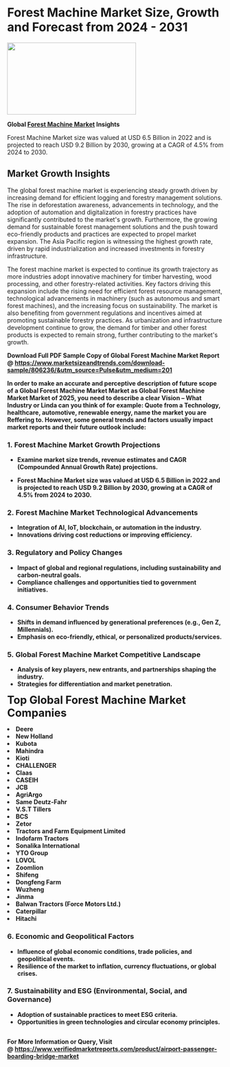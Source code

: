 <H1>Forest Machine Market Size, Growth and Forecast from 2024 - 2031</H1><img class="aligncenter size-medium wp-image-584254" src="https://thirdeyenews.in/wp-content/uploads/2024/09/Global-Market-Research-300x168.jpeg" alt="" width="300" height="168" /><p><strong>Global&nbsp;<a href="https://www.marketsizeandtrends.com/download-sample/806236/&amp;utm_source=Pulse&amp;utm_medium=201">Forest Machine Market</a> Insights</strong></p><p>Forest Machine Market size was valued at USD 6.5 Billion in 2022 and is projected to reach USD 9.2 Billion by 2030, growing at a CAGR of 4.5% from 2024 to 2030.</p><p><h2>Market Growth Insights</h2> <p>The global forest machine market is experiencing steady growth driven by increasing demand for efficient logging and forestry management solutions. The rise in deforestation awareness, advancements in technology, and the adoption of automation and digitalization in forestry practices have significantly contributed to the market's growth. Furthermore, the growing demand for sustainable forest management solutions and the push toward eco-friendly products and practices are expected to propel market expansion. The Asia Pacific region is witnessing the highest growth rate, driven by rapid industrialization and increased investments in forestry infrastructure.</p> <p><strong></strong></p> <p>The forest machine market is expected to continue its growth trajectory as more industries adopt innovative machinery for timber harvesting, wood processing, and other forestry-related activities. Key factors driving this expansion include the rising need for efficient forest resource management, technological advancements in machinery (such as autonomous and smart forest machines), and the increasing focus on sustainability. The market is also benefiting from government regulations and incentives aimed at promoting sustainable forestry practices. As urbanization and infrastructure development continue to grow, the demand for timber and other forest products is expected to remain strong, further contributing to the market's growth.</p> <p><strong></p><p><span class=""><strong>Download Full PDF Sample Copy of Global Forest Machine Market Report</strong> @ <a href="https://www.marketsizeandtrends.com/download-sample/806236/&amp;utm_source=Pulse&amp;utm_medium=201" target="_blank">https://www.marketsizeandtrends.com/download-sample/806236/&amp;utm_source=Pulse&amp;utm_medium=201</a></span></p><p>In order to make an accurate and perceptive description of future scope of a Global&nbsp;Forest Machine Market Market as Global&nbsp;Forest Machine Market Market of 2025, you need to describe a clear Vision &ndash; What Industry or Linda can you think of for example: Quote from a Technology, healthcare, automotive, renewable energy, name the market you are Reffering to. However, some general trends and factors usually impact market reports and their future outlook include:</p><h3>1.&nbsp;<strong>Forest Machine Market Growth Projections</strong></h3><ul><li>Examine market size trends, revenue estimates and CAGR (Compounded Annual Growth Rate) projections.</li><li><p>Forest Machine Market size was valued at USD 6.5 Billion in 2022 and is projected to reach USD 9.2 Billion by 2030, growing at a CAGR of 4.5% from 2024 to 2030.</p></li></ul><h3>2.&nbsp;<strong>Forest Machine Market Technological Advancements</strong></h3><ul><li>Integration of AI, IoT, blockchain, or automation in the industry.</li><li>Innovations driving cost reductions or improving efficiency.</li></ul><h3>3.&nbsp;<strong>Regulatory and Policy Changes</strong></h3><ul><li>Impact of global and regional regulations, including sustainability and carbon-neutral goals.</li><li>Compliance challenges and opportunities tied to government initiatives.</li></ul><h3>4.&nbsp;<strong>Consumer Behavior Trends</strong></h3><ul><li>Shifts in demand influenced by generational preferences (e.g., Gen Z, Millennials).</li><li>Emphasis on eco-friendly, ethical, or personalized products/services.</li></ul><h3>5.&nbsp;<strong>Global Forest Machine Market Competitive Landscape</strong></h3><ul><li>Analysis of key players, new entrants, and partnerships shaping the industry.</li><li>Strategies for differentiation and market penetration.</li></ul><p data-pm-slice="1 1 []"><span style="color: inherit; font-family: inherit; font-size: 25px;">Top Global Forest Machine Market Companies</span></p><div class="" data-test-id=""><p><li>Deere</li><li> New Holland</li><li> Kubota</li><li> Mahindra</li><li> Kioti</li><li> CHALLENGER</li><li> Claas</li><li> CASEIH</li><li> JCB</li><li> AgriArgo</li><li> Same Deutz-Fahr</li><li> V.S.T Tillers</li><li> BCS</li><li> Zetor</li><li> Tractors and Farm Equipment Limited</li><li> Indofarm Tractors</li><li> Sonalika International</li><li> YTO Group</li><li> LOVOL</li><li> Zoomlion</li><li> Shifeng</li><li> Dongfeng Farm</li><li> Wuzheng</li><li> Jinma</li><li> Balwan Tractors (Force Motors Ltd.)</li><li> Caterpillar</li><li> Hitachi</li></p></div><h3>6.&nbsp;<strong>Economic and Geopolitical Factors</strong></h3><ul><li>Influence of global economic conditions, trade policies, and geopolitical events.</li><li>Resilience of the market to inflation, currency fluctuations, or global crises.</li></ul><h3>7.&nbsp;<strong>Sustainability and ESG (Environmental, Social, and Governance)</strong></h3><ul><li>Adoption of sustainable practices to meet ESG criteria.</li><li>Opportunities in green technologies and circular economy principles.</li></ul><h2><strong style="font-size: 14px;">For More Information or Query, Visit @&nbsp;</strong><a style="background-color: #ffffff; font-size: 14px;" href="https://www.marketsizeandtrends.com/report/forest-machine-market/" target="_blank">https://www.verifiedmarketreports.com/product/airport-passenger-boarding-bridge-market</a></h2>
